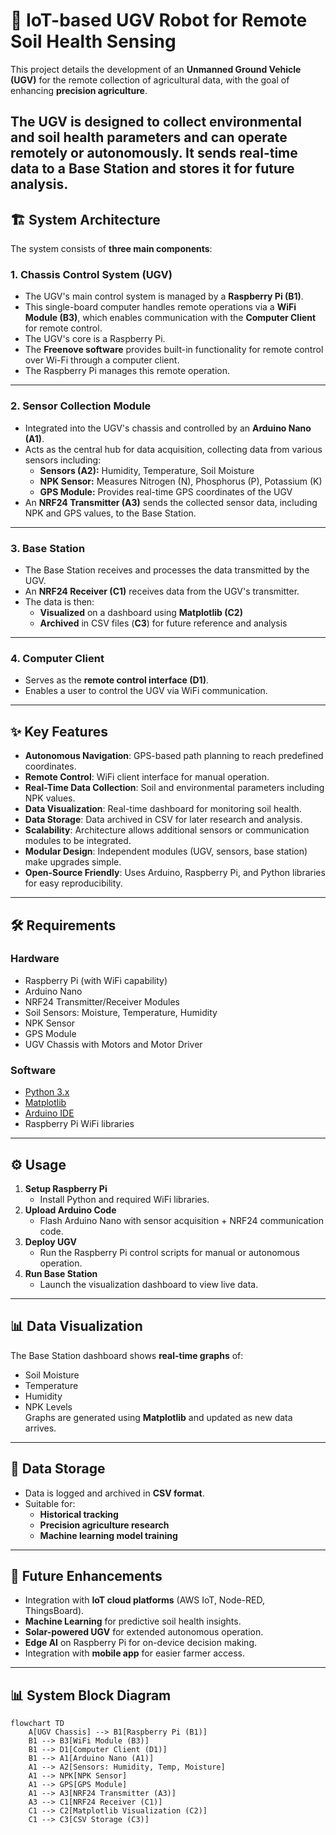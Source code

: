 # 🌱 IoT-based UGV Robot for Remote Soil Health Sensing
This project details the development of an **Unmanned Ground Vehicle (UGV)** for the remote collection of agricultural data, with the goal of enhancing **precision agriculture**.  

The UGV is designed to collect **environmental and soil health parameters** and can operate **remotely or autonomously**. It sends real-time data to a **Base Station** and stores it for future analysis.
---
## 🏗️ System Architecture
The system consists of **three main components**:
### 1. Chassis Control System (UGV)
- The UGV's main control system is managed by a **Raspberry Pi (B1)**.  
- This single-board computer handles remote operations via a **WiFi Module (B3)**, which enables communication with the **Computer Client** for remote control.  
- The UGV's core is a Raspberry Pi.  
- The **Freenove software** provides built-in functionality for remote control over Wi-Fi through a computer client.  
- The Raspberry Pi manages this remote operation.  
---
### 2. Sensor Collection Module
- Integrated into the UGV's chassis and controlled by an **Arduino Nano (A1)**.  
- Acts as the central hub for data acquisition, collecting data from various sensors including:  
  - **Sensors (A2):** Humidity, Temperature, Soil Moisture  
  - **NPK Sensor:** Measures Nitrogen (N), Phosphorus (P), Potassium (K)  
  - **GPS Module:** Provides real-time GPS coordinates of the UGV  
- An **NRF24 Transmitter (A3)** sends the collected sensor data, including NPK and GPS values, to the Base Station.  
---
### 3. Base Station
- The Base Station receives and processes the data transmitted by the UGV.  
- An **NRF24 Receiver (C1)** receives data from the UGV's transmitter.  
- The data is then:  
  - **Visualized** on a dashboard using **Matplotlib (C2)**  
  - **Archived** in CSV files (**C3**) for future reference and analysis  
---
### 4. Computer Client
- Serves as the **remote control interface (D1)**.  
- Enables a user to control the UGV via WiFi communication.  
---
## ✨ Key Features
- **Autonomous Navigation**: GPS-based path planning to reach predefined coordinates.  
- **Remote Control**: WiFi client interface for manual operation.  
- **Real-Time Data Collection**: Soil and environmental parameters including NPK values.  
- **Data Visualization**: Real-time dashboard for monitoring soil health.  
- **Data Storage**: Data archived in CSV for later research and analysis.  
- **Scalability**: Architecture allows additional sensors or communication modules to be integrated.  
- **Modular Design**: Independent modules (UGV, sensors, base station) make upgrades simple.  
- **Open-Source Friendly**: Uses Arduino, Raspberry Pi, and Python libraries for easy reproducibility.  
---
## 🛠️ Requirements
### Hardware
- Raspberry Pi (with WiFi capability)  
- Arduino Nano  
- NRF24 Transmitter/Receiver Modules  
- Soil Sensors: Moisture, Temperature, Humidity  
- NPK Sensor  
- GPS Module  
- UGV Chassis with Motors and Motor Driver  
### Software
- [Python 3.x](https://www.python.org/downloads/)  
- [Matplotlib](https://matplotlib.org/)  
- [Arduino IDE](https://www.arduino.cc/en/software)  
- Raspberry Pi WiFi libraries  
---
## ⚙️ Usage
1. **Setup Raspberry Pi**  
   - Install Python and required WiFi libraries.  
2. **Upload Arduino Code**  
   - Flash Arduino Nano with sensor acquisition + NRF24 communication code.  
3. **Deploy UGV**  
   - Run the Raspberry Pi control scripts for manual or autonomous operation.  
4. **Run Base Station**  
   - Launch the visualization dashboard to view live data.  
---
## 📊 Data Visualization
The Base Station dashboard shows **real-time graphs** of:  
- Soil Moisture  
- Temperature  
- Humidity  
- NPK Levels  
Graphs are generated using **Matplotlib** and updated as new data arrives.  
---
## 💾 Data Storage
- Data is logged and archived in **CSV format**.  
- Suitable for:  
  - **Historical tracking**  
  - **Precision agriculture research**  
  - **Machine learning model training**  
---
## 🔮 Future Enhancements
- Integration with **IoT cloud platforms** (AWS IoT, Node-RED, ThingsBoard).  
- **Machine Learning** for predictive soil health insights.  
- **Solar-powered UGV** for extended autonomous operation.  
- **Edge AI** on Raspberry Pi for on-device decision making.  
- Integration with **mobile app** for easier farmer access.  
---
## 📊 System Block Diagram
```mermaid
flowchart TD
    A[UGV Chassis] --> B1[Raspberry Pi (B1)]
    B1 --> B3[WiFi Module (B3)]
    B1 --> D1[Computer Client (D1)]
    B1 --> A1[Arduino Nano (A1)]
    A1 --> A2[Sensors: Humidity, Temp, Moisture]
    A1 --> NPK[NPK Sensor]
    A1 --> GPS[GPS Module]
    A1 --> A3[NRF24 Transmitter (A3)]
    A3 --> C1[NRF24 Receiver (C1)]
    C1 --> C2[Matplotlib Visualization (C2)]
    C1 --> C3[CSV Storage (C3)]

